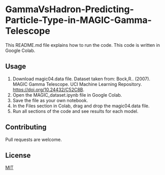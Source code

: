 # GammaVsHadron-Predicting-Particle-Type-in-MAGIC-Gamma-Telescope

This README.md file explains how to run the code. This code is written in Google Colab.

## Usage

1. Download magic04.data file. Dataset taken from: Bock,R.. (2007). MAGIC Gamma Telescope. UCI Machine Learning Repository. https://doi.org/10.24432/C52C8B.
2. Open the MAGIC_dataset.ipynb file in Google Colab.
3. Save the file as your own notebook.
4. In the Files section in Colab, drag and drop the magic04.data file.
5. Run all sections of the code and see results for each model.

## Contributing

Pull requests are welcome.

## License

[MIT](https://choosealicense.com/licenses/mit/)
